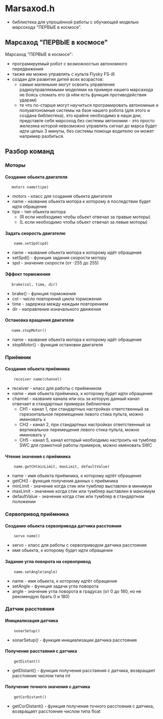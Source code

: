 # Marsaxod.h 
- библиотека для упрошённой работы с обучающей моделью марсохода "ПЕРВЫЕ в космосе".
## Марсаход "ПЕРВЫЕ в космосе"
Марсаход "ПЕРВЫЕ в космосе": 
- програмируемый робот с возможностью автономного передвижения 
- также им можно управлять с культа Flysky FS-i6
- создан для развития дитей всех возрастов:
    - самые маленькие могут освоить управление радиоуправляемыми моделями на примере нашего марсахода не боясь сломать его (в нём есть функция противодействия ударам)
    - те что по-старше могут научиться програмировать автономные и полуавтономные системы на базе нашего робота (для этого и создана библиотека), это крайне необходимо в наши дни, представте себя марсоход без системы автономии - это просто железяка которой невозможно управлять сигнал до марса будет идти целых 3 минуты, без системы помощи водителю он может например разбиться.
## Разбор команд


 ### Моторы

  #### Создание обьекта двигателя
       motors name(tipe)
 * motors - класс для создания обьекта двигателя
 * name - название обьекта мотора к которому в последствии будет идти обращение
 * tipe - тип обьекта мотора 
   * (R если необходимо чтобы обьект отвечал за правые моторы) 
   * (L если необходимо чтобы обьект отвечал за левые моторы)

  #### Задать скорость двигателю
        name.setSpd(spd)
   - name - название обьекта мотора к которому идёт обращение
   - setSpd() - функция задания скорости мотору
   - spd - значение скорости (от -255 до 255)

  #### Эффект торможения
       brake(col, time, dir)
 - brake() - функция торможения
 - col - число повторений цикла торможения
 - time - задержка между каждым повторением
 - dir - направление изначального движения

  #### Остановка вращения двигателя
       name.stopMotor()
- name - название обьекта мотора к которому идёт обращение
 - stopMotor() - функция остановки двигателя




 ### Приёмник

 #### Создание обьекта приёмника
        receiver name(channel)
 * receiver - класс для работы с приёмником
 * name - имя обьекта приёмника, к которому будет идти обращение 
 * channel - название канала или ось за которую данный канал отвечает в стандартных примерах библиотеки
    * CH1 - канал 1, при стандартных настройках ответственный за горезонтальное перемещение левого стика пульта, можно иминовать x
    * CH2 - канал 2, при стандартных настройках ответственный за вертикальное перемещение левого стика пульта, можно иминовать y
    * CH5 - канал 5, канал который необходимо настроить на тумблер SWC для грамотной работы примеров, можно именовать SWC

 #### Чтение значения с приёмника
        name.getCH(minLimit, maxLimit, defaultValue)
 * name - имя обьекта приёмника, к которому идтёт обращение  
 * getCH() - функция получения данных с приёмника
 * minLimit - значение когда стик или тумблер выставлен в минимум
 * maxLimit - значение когда стик или тумблер выставлен в максимум
 * defaultValue - значение когда стик или тумблер в стандартном положении



### Сервопривод приёмника

 #### Создание обьекта сервопривода датчика расстояния
        servo name()
 * servo - класс для работы с сервоприводом датчика расстояния
 * имя обьекта, к которому будет идти обращение 

 #### Задание угла поворота на сервопривод
        name.setAngle(angle)
 * name - имя обьекта, к которому идтёт обращение 
 * setAngle - функция задачи угла поворота
 * angle - значение угла поворота в градусах (от 0 до 180, но не рекомендую брать 0 и 180)




### Датчик расстояния
 #### Инициализация датчика
        sonarSetup()
 * sonarSetup() - функция инициализации датчика расстояния 

 #### Получение расстаяния с датчика
        getDistant()
 * getDistant() - функция получения расстаяния с датчика, возвращает расстояние числом типа int
 #### Получение точного значения с датчика
        getCorDistant()
 * getCorDistant() - функция получения точного расстояния с датчика, возвращает расстояние числом типа float



